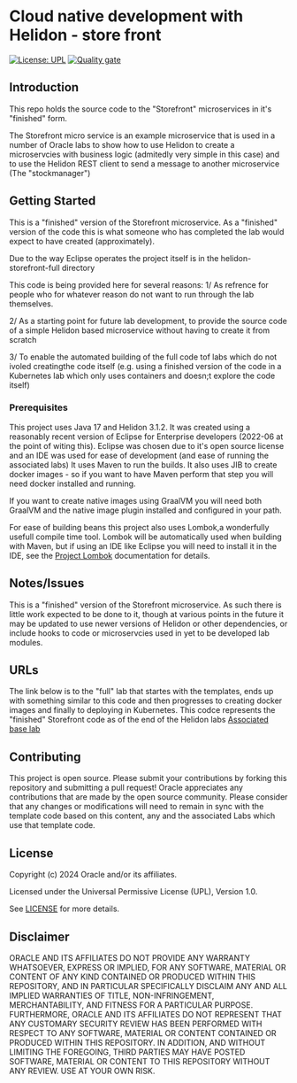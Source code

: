 # Cloud native development with Helidon - store front

[![License: UPL](https://img.shields.io/badge/license-UPL-green)](https://img.shields.io/badge/license-UPL-green) [![Quality gate](https://sonarcloud.io/api/project_badges/quality_gate?project=oracle-devrel_cloudnative-helidon-storefront)](https://sonarcloud.io/dashboard?id=oracle-devrel_cloudnative-helidon-storefront)


## Introduction
This repo holds the source code to the "Storefront" microservices in it's "finished" form.

The Storefront micro service is an example microservice that is used in a number of Oracle labs to show how to use Helidon to create a microservcies with business logic (admitedly very simple in this case) and to use the Helidon REST client to send a message to another microservice (The "stockmanager")


## Getting Started
This is a "finished" version of the Storefront microservice. As a "finished" version of the code this is what someone who has completed the lab would expect to have created (approximately).

Due to the way Eclipse operates the project itself is in the helidon-storefront-full directory

This code is being provided here for several reasons:
1/ As refrence for people who for whatever reason do not want to run through the lab themselves.

2/ As a starting point for future lab development, to provide the source code of a simple Helidon based microservice without having to create it from scratch

3/ To enable the automated building of the full code tof labs which do not ivoled creatingthe code itself (e.g. using a finished version of the code in a Kubernetes lab which only uses containers and doesn;t explore the code itself)

### Prerequisites
This project uses Java 17 and Helidon 3.1.2. It was created using a reasonably recent version of Eclipse for Enterprise developers (2022-06 at the point of witing this). Eclipse was chosen due to it's open source license and an IDE was used for ease of development (and ease of running the associated labs) It uses Maven to run the builds. It also uses JIB to create docker images - so if you want to have Maven perform that step you will need docker installed and running.

If you want to create native images using GraalVM you will need both GraalVM and the native image plugin installed and configured in your path.

For ease of building beans this project also uses Lombok,a wonderfully usefull compile time tool. Lombok will be automatically used when building with Maven, but if using an IDE like Eclipse you will need to install it in the IDE, see the [Project Lombok](https://projectlombok.org/) documentation for details.

## Notes/Issues
This is a "finished" version of the Storefront microservice. As such there is little work expected to be done to it, though at various points in the future it may be updated to use newer versions of Helidon or other dependencies, or include hooks to code or microservcies used in yet to be developed lab modules.

## URLs
The link below is to the "full" lab that startes with the templates, ends up with something similar to this code and then progresses to creating docker images and finally to deploying in Kubernetes. This codce represents the "finished" Storefront code as of the end of the Helidon labs
[Associated base lab](https://apexapps.oracle.com/pls/apex/dbpm/r/livelabs/view-workshop?wid=728)

## Contributing
This project is open source.  Please submit your contributions by forking this repository and submitting a pull request!  Oracle appreciates any contributions that are made by the open source community. Please consider that any changes or modifications will need to remain in sync with the template code based on this content, any  and the associated Labs which use that template code.

## License
Copyright (c) 2024 Oracle and/or its affiliates.

Licensed under the Universal Permissive License (UPL), Version 1.0.

See [LICENSE](LICENSE) for more details.

## Disclaimer

ORACLE AND ITS AFFILIATES DO NOT PROVIDE ANY WARRANTY WHATSOEVER, EXPRESS OR IMPLIED, FOR ANY SOFTWARE, MATERIAL OR CONTENT OF ANY KIND CONTAINED OR PRODUCED WITHIN THIS REPOSITORY, AND IN PARTICULAR SPECIFICALLY DISCLAIM ANY AND ALL IMPLIED WARRANTIES OF TITLE, NON-INFRINGEMENT, MERCHANTABILITY, AND FITNESS FOR A PARTICULAR PURPOSE.  FURTHERMORE, ORACLE AND ITS AFFILIATES DO NOT REPRESENT THAT ANY CUSTOMARY SECURITY REVIEW HAS BEEN PERFORMED WITH RESPECT TO ANY SOFTWARE, MATERIAL OR CONTENT CONTAINED OR PRODUCED WITHIN THIS REPOSITORY. IN ADDITION, AND WITHOUT LIMITING THE FOREGOING, THIRD PARTIES MAY HAVE POSTED SOFTWARE, MATERIAL OR CONTENT TO THIS REPOSITORY WITHOUT ANY REVIEW. USE AT YOUR OWN RISK. 
